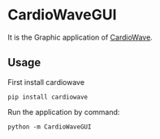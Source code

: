 CardioWaveGUI
=============

It is the Graphic application of [CardioWave](https://github.com/zealseeker/CardioWave).

## Usage

First install cardiowave
```
pip install cardiowave
```

Run the application by command:
```
python -m CardioWaveGUI
```
